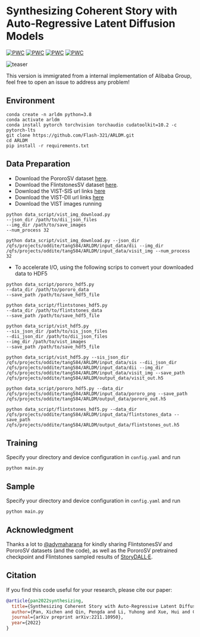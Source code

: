 # Synthesizing Coherent Story with Auto-Regressive Latent Diffusion Models

[![PWC](https://img.shields.io/endpoint.svg?url=https://paperswithcode.com/badge/synthesizing-coherent-story-with-auto/story-visualization-on-pororo)](https://paperswithcode.com/sota/story-visualization-on-pororo?p=synthesizing-coherent-story-with-auto) [![PWC](https://img.shields.io/endpoint.svg?url=https://paperswithcode.com/badge/synthesizing-coherent-story-with-auto/story-continuation-on-pororosv)](https://paperswithcode.com/sota/story-continuation-on-pororosv?p=synthesizing-coherent-story-with-auto) [![PWC](https://img.shields.io/endpoint.svg?url=https://paperswithcode.com/badge/synthesizing-coherent-story-with-auto/story-continuation-on-flintstonessv)](https://paperswithcode.com/sota/story-continuation-on-flintstonessv?p=synthesizing-coherent-story-with-auto) [![PWC](https://img.shields.io/endpoint.svg?url=https://paperswithcode.com/badge/synthesizing-coherent-story-with-auto/story-continuation-on-vist)](https://paperswithcode.com/sota/story-continuation-on-vist?p=synthesizing-coherent-story-with-auto)

![teaser](assets/teaser.png)

This version is immigrated from a internal implementation of Alibaba Group, feel free to open an issue to address any problem!

## Environment
```shell
conda create -n arldm python=3.8
conda activate arldm
conda install pytorch torchvision torchaudio cudatoolkit=10.2 -c pytorch-lts
git clone https://github.com/Flash-321/ARLDM.git
cd ARLDM
pip install -r requirements.txt
```

## Data Preparation
* Download the PororoSV dataset [here](https://drive.google.com/file/d/11Io1_BufAayJ1BpdxxV2uJUvCcirbrNc/view?usp=sharing).
* Download the FlintstonesSV dataset [here](https://drive.google.com/file/d/1kG4esNwabJQPWqadSDaugrlF4dRaV33_/view?usp=sharing).
* Download the VIST-SIS url links [here](https://visionandlanguage.net/VIST/json_files/story-in-sequence/SIS-with-labels.tar.gz)
* Download the VIST-DII url links [here](https://visionandlanguage.net/VIST/json_files/description-in-isolation/DII-with-labels.tar.gz)
* Download the VIST images running
```shell
python data_script/vist_img_download.py
--json_dir /path/to/dii_json_files
--img_dir /path/to/save_images
--num_process 32

python data_script/vist_img_download.py --json_dir /qfs/projects/oddite/tang584/ARLDM/input_data/dii --img_dir /qfs/projects/oddite/tang584/ARLDM/input_data/visit_img --num_process 32
```
* To accelerate I/O, using the following scrips to convert your downloaded data to HDF5
```shell
python data_script/pororo_hdf5.py
--data_dir /path/to/pororo_data
--save_path /path/to/save_hdf5_file

python data_script/flintstones_hdf5.py
--data_dir /path/to/flintstones_data
--save_path /path/to/save_hdf5_file

python data_script/vist_hdf5.py
--sis_json_dir /path/to/sis_json_files
--dii_json_dir /path/to/dii_json_files
--img_dir /path/to/vist_images
--save_path /path/to/save_hdf5_file

python data_script/vist_hdf5.py --sis_json_dir /qfs/projects/oddite/tang584/ARLDM/input_data/sis --dii_json_dir /qfs/projects/oddite/tang584/ARLDM/input_data/dii --img_dir /qfs/projects/oddite/tang584/ARLDM/input_data/visit_img --save_path /qfs/projects/oddite/tang584/ARLDM/output_data/visit_out.h5

python data_script/pororo_hdf5.py --data_dir /qfs/projects/oddite/tang584/ARLDM/input_data/pororo_png --save_path /qfs/projects/oddite/tang584/ARLDM/output_data/pororo_out.h5

python data_script/flintstones_hdf5.py --data_dir /qfs/projects/oddite/tang584/ARLDM/input_data/flintstones_data --save_path /qfs/projects/oddite/tang584/ARLDM/output_data/flintstones_out.h5
 ```

## Training
Specify your directory and device configuration in `config.yaml` and run
```shell
python main.py
```
## Sample
Specify your directory and device configuration in `config.yaml` and run
```shell
python main.py
```

## Acknowledgment
Thanks a lot to [@adymaharana](https://github.com/adymaharana) for kindly sharing FlintstonesSV and PororoSV datasets (and the code), as well as the PororoSV pretrained checkpoint and Flintstones sampled results of [StoryDALL·E](https://github.com/adymaharana/storydalle).

## Citation
If you find this code useful for your research, please cite our paper:
```bibtex
@article{pan2022synthesizing,
  title={Synthesizing Coherent Story with Auto-Regressive Latent Diffusion Models},
  author={Pan, Xichen and Qin, Pengda and Li, Yuhong and Xue, Hui and Chen, Wenhu},
  journal={arXiv preprint arXiv:2211.10950},
  year={2022}
}
```
